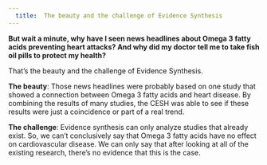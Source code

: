 ```yaml
---
  title:  The beauty and the challenge of Evidence Synthesis
---
```



**But wait a minute, why have I seen news headlines about Omega 3 fatty acids preventing heart attacks? And why did my doctor tell me to take fish oil pills to protect my health?**

That’s the beauty and the challenge of Evidence Synthesis. 

**The beauty**: Those news headlines were probably based on one study that showed a connection between Omega 3 fatty acids and heart disease. By combining the results of many studies, the CESH was able to see if these results were just a coincidence or part of a real trend. 

**The challenge**: Evidence synthesis can only analyze studies that already exist. So, we can’t conclusively say that Omega 3 fatty acids have no effect on cardiovascular disease. We can only say that after looking at all of the existing research, there’s no evidence that this is the case. 
